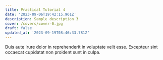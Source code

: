 ```yaml
---
title: Practical Tutorial 4
date: '2023-09-06T19:42:15.961Z'
description: Sample description 3
cover: /covers/cover-0.jpg
draft: false
updated_at: '2023-09-19T08:46:33.781Z'
---
```


Duis aute irure dolor in reprehenderit in voluptate velit esse.
Excepteur sint occaecat cupidatat non proident sunt in culpa.